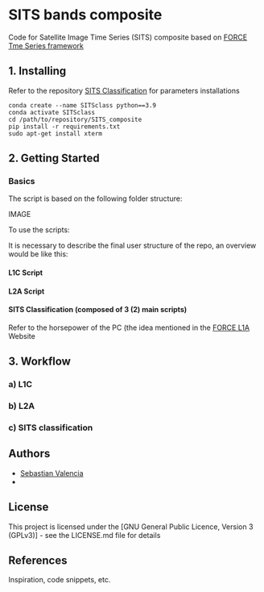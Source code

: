 # SITS bands composite

Code for Satellite Image Time Series (SITS) composite based on [FORCE Tme Series framework](https://force-eo.readthedocs.io/en/latest/index.html)

## 1. Installing

Refer to the repository [SITS Classification](https://github.com/LUP-LuftbildUmweltPlanung/SITS_classification) for parameters installations 


```
conda create --name SITSclass python==3.9
conda activate SITSclass
cd /path/to/repository/SITS_composite
pip install -r requirements.txt
sudo apt-get install xterm
```

## 2. Getting Started

### Basics

The script is based on the following folder structure:

IMAGE

To use the scripts:

It is necessary to describe the final user structure of the repo, an overview would be like this:

#### L1C Script
#### L2A Script
#### SITS Classification (composed of 3 (2) main scripts)

Refer to the horsepower of the PC (the idea mentioned in the [FORCE L1A](https://force-eo.readthedocs.io/en/latest/howto/l2-ard.html) Website

## 3. Workflow

### a) L1C

### b) L2A

### c) SITS classification

## Authors

* [Sebastian Valencia](https://github.com/Azarozo19)
* 


## License

This project is licensed under the [GNU General Public Licence, Version 3 (GPLv3)] - see the LICENSE.md file for details

## References

Inspiration, code snippets, etc.
